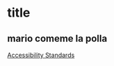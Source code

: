 <html>
  <head>
        <meta charset="utf 8">
        <title>Index</title>
 
  </head>
  <body>
    <h1>title</h1>
    <h2>mario comeme la polla</h2>
    <a href="https://5813954.github.io/MY-WEBPAGE/Accesibility-standarts.html"> Accessibility Standards</a>
  </body>
  
</html>

